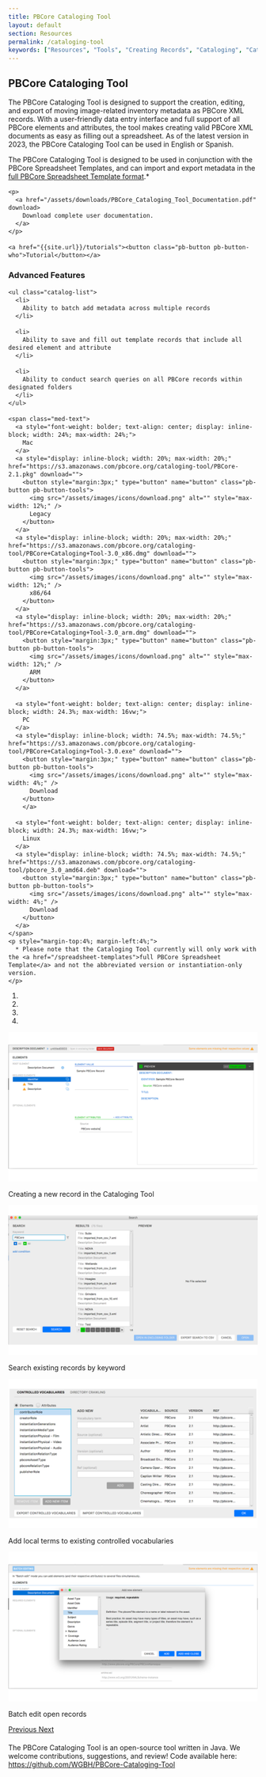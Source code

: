 ```yaml
---
title: PBCore Cataloging Tool
layout: default
section: Resources
permalink: /cataloging-tool
keywords: ["Resources", "Tools", "Creating Records", "Cataloging", "Cataloging Tool"]
---
```

<div class="row">
  <div class="col-md-12">
    <h2 class="red title bold">
      PBCore Cataloging Tool
    </h2>
  </div>
</div>
<div class="row">
  <div class="col-md-6 index-text" style="margin-bottom: 4%;">
    <p class="">
      The PBCore Cataloging Tool is designed to support the creation, editing, and export of moving image-related inventory metadata as PBCore XML records. With a user-friendly data entry interface and full support of all PBCore elements and attributes, the tool makes creating valid PBCore XML documents as easy as filling out
      a spreadsheet. As of the latest version in 2023, the PBCore Cataloging Tool can be used in English or Spanish.
    </p>
    <p>
      The PBCore Cataloging Tool is designed to be used in conjunction with the PBCore Spreadsheet Templates, and can import and export metadata in the <a href="/spreadsheet-templates">full PBCore Spreadsheet Template format</a>.*
    </p>

    <p>
      <a href="/assets/downloads/PBCore_Cataloging_Tool_Documentation.pdf" download>
        Download complete user documentation.
      </a>
    </p>

    <a href="{{site.url}}/tutorials"><button class="pb-button pb-button-who">Tutorial</button></a>
  </div>

  <div class="col-md-6">
    <h3 class="bold">
      Advanced Features
    </h3>

    <ul class="catalog-list">
      <li>
        Ability to batch add metadata across multiple records
      </li>

      <li>
        Ability to save and fill out template records that include all desired element and attribute
      </li>

      <li>
        Ability to conduct search queries on all PBCore records within designated folders
      </li>
    </ul>

    <span class="med-text">
      <a style="font-weight: bolder; text-align: center; display: inline-block; width: 24%; max-width: 24%;">
        Mac
      </a>
      <a style="display: inline-block; width: 20%; max-width: 20%;" href="https://s3.amazonaws.com/pbcore.org/cataloging-tool/PBCore-2.1.pkg" download="">
        <button style="margin:3px;" type="button" name="button" class="pb-button pb-button-tools">
          <img src="/assets/images/icons/download.png" alt="" style="max-width: 12%;" />
          Legacy
        </button>
      </a>
      <a style="display: inline-block; width: 20%; max-width: 20%;" href="https://s3.amazonaws.com/pbcore.org/cataloging-tool/PBCore+Cataloging+Tool-3.0_x86.dmg" download="">      
        <button style="margin:3px;" type="button" name="button" class="pb-button pb-button-tools">
          <img src="/assets/images/icons/download.png" alt="" style="max-width: 12%;" />
          x86/64
        </button>
      </a>
      <a style="display: inline-block; width: 20%; max-width: 20%;" href="https://s3.amazonaws.com/pbcore.org/cataloging-tool/PBCore+Cataloging+Tool-3.0_arm.dmg" download="">      
        <button style="margin:3px;" type="button" name="button" class="pb-button pb-button-tools">
          <img src="/assets/images/icons/download.png" alt="" style="max-width: 12%;" />
          ARM
        </button>        
      </a>

      <a style="font-weight: bolder; text-align: center; display: inline-block; width: 24.3%; max-width: 16vw;">
        PC
      </a>
      <a style="display: inline-block; width: 74.5%; max-width: 74.5%;" href="https://s3.amazonaws.com/pbcore.org/cataloging-tool/PBCore+Cataloging+Tool-3.0.exe" download="">
        <button style="margin:3px;" type="button" name="button" class="pb-button pb-button-tools">
          <img src="/assets/images/icons/download.png" alt="" style="max-width: 4%;" />
          Download
        </button>
        </a>

      <a style="font-weight: bolder; text-align: center; display: inline-block; width: 24.3%; max-width: 16vw;">
        Linux
      </a>
      <a style="display: inline-block; width: 74.5%; max-width: 74.5%;" href="https://s3.amazonaws.com/pbcore.org/cataloging-tool/pbcore_3.0_amd64.deb" download="">
        <button style="margin:3px;" type="button" name="button" class="pb-button pb-button-tools">
          <img src="/assets/images/icons/download.png" alt="" style="max-width: 4%;" />
          Download
        </button>
      </a>      
    </span>
    <p style="margin-top:4%; margin-left:4%;">
      * Please note that the Cataloging Tool currently will only work with the <a href="/spreadsheet-templates">full PBCore Spreadsheet Template</a> and not the abbreviated version or instantiation-only version.
    </p>

  </div>
</div>

<div class="row">
  <div class="col-md-8">
    <div id="carouselExampleIndicators" class="carousel slide" data-ride="carousel" data-interval="false">
      <ol class="carousel-indicators">
        <li data-target="#carouselExampleIndicators" data-slide-to="0" class="active"></li>
        <li data-target="#carouselExampleIndicators" data-slide-to="1"></li>
        <li data-target="#carouselExampleIndicators" data-slide-to="2"></li>
        <li data-target="#carouselExampleIndicators" data-slide-to="3"></li>
      </ol>
      <div class="carousel-inner">
        <div class="carousel-item active">
          <img class="d-block w-100" src="/assets/images/pbcore_cataloging_tool_1.png" alt="First slide">
          <div class="carousel-caption d-none d-md-block red-back">
            <p class="white">Creating a new record in the Cataloging Tool</p>
          </div>
        </div>
        <div class="carousel-item">
          <img class="d-block w-100" src="/assets/images/pbcore_cataloging_tool_2.png" alt="Second slide">
          <div class="carousel-caption d-none d-md-block red-back">
            <p class="white">Search existing records by keyword</p>
          </div>
        </div>
        <div class="carousel-item">
          <img class="d-block w-100" src="/assets/images/pbcore_cataloging_tool_3.png" alt="Third slide">
          <div class="carousel-caption d-none d-md-block red-back">
            <p class="white">Add local terms to existing controlled vocabularies</p>
          </div>
        </div>
        <div class="carousel-item">
          <img class="d-block w-100" src="/assets/images/pbcore_cataloging_tool_4.png" alt="Fourth slide">
          <div class="carousel-caption d-none d-md-block red-back">
            <p class="white">Batch edit open records</p>
          </div>
        </div>
      </div>
      <a class="carousel-control-prev" href="#carouselExampleIndicators" role="button" data-slide="prev">
        <span class="carousel-control-prev-icon" aria-hidden="true"></span>
        <span class="sr-only">Previous</span>
      </a>
      <a class="carousel-control-next" href="#carouselExampleIndicators" role="button" data-slide="next">
        <span class="carousel-control-next-icon" aria-hidden="true"></span>
        <span class="sr-only">Next</span>
      </a>
    </div>
  </div>
  <div class="col-md-6">
  </div>
</div>

<div class="row"  style="margin-top:4%;">
  <div class="col-md-12">
    The PBCore Cataloging Tool is an open-source tool written in Java. We welcome contributions, suggestions, and review! Code available here: <a href="https://github.com/WGBH/PBCore-Cataloging-Tool">https://github.com/WGBH/PBCore-Cataloging-Tool</a>
  </div>
</div>
